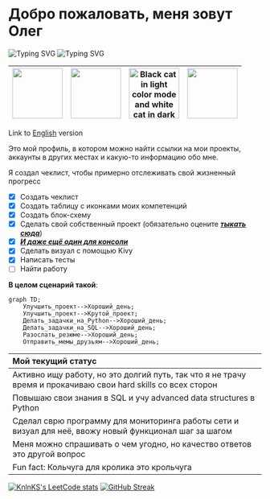 # Добро пожаловать, меня зовут Олег

<picture>
  <source media="(prefers-color-scheme: dark)" srcset=<a href="https://git.io/typing-svg"><img src="https://readme-typing-svg.demolab.com?font=Tektur&size=30&duration=4000&pause=10000&color=111222&background=67C454&center=true&vCenter=true&random=false&width=500&lines=_вот-вот_программист.__doc__" alt="Typing SVG" /></a>
<img src="https://readme-typing-svg.demolab.com?font=Tektur&size=30&duration=4000&pause=10000&color=67C454&background=111222&center=true&vCenter=true&random=false&width=500&lines=_вот-вот_программист.__doc__" alt="Typing SVG" /></a>
</picture>  


|<img src="https://cdn.jsdelivr.net/gh/devicons/devicon/icons/python/python-original-wordmark.svg" width="100" height="100"/> | <img src="https://cdn.jsdelivr.net/gh/devicons/devicon/icons/mysql/mysql-original-wordmark.svg" width="100" height="100" /> | <picture><source media="(prefers-color-scheme: dark)" srcset="https://github.com/Dopelen/Dopelen/assets/141639888/c7a02e7c-7a40-462e-b165-cab4c15821a2" width="100" height="100"><img alt="Black cat in light color mode and white cat in dark color mode." src="https://cdn.jsdelivr.net/gh/devicons/devicon/icons/github/github-original-wordmark.svg" width="100" height="100"></picture> | <img src="https://upload.wikimedia.org/wikipedia/commons/1/1d/PyCharm_Icon.svg" width="100" height="100" /> |
|---|---|---|---|

Link to [English](https://github.com/Dopelen/Dopelen/blob/main/README.md) version

Это мой профиль, в котором можно найти ссылки на мои проекты, аккаунты в других местах и какую-то информацию обо мне.

Я создал чеклист, чтобы примерно отслеживать свой жизненный прогресс
- [x] Создать чеклист
- [x] Создать таблицу c иконками моих компетенций
- [x] Создать блок-схему
- [x] Сделать свой собственный проект (обязательно оцените [***тыкать сюда***](https://github.com/Dopelen/CheckIPer))
- [x] [***И даже ещё один для консоли***](https://github.com/Dopelen/Phone_book)
- [x] Сделать визуал с помощью Kivy
- [x] Написать тесты
- [ ] Найти работу

**В целом сценарий такой**:

```mermaid
graph TD;
    Улучшить_проект-->Хороший_день;
    Улучшить_проект-->Крутой_проект;
    Делать_задачки_на_Python-->Хороший_день;
    Делать_задачки_на_SQL-->Хороший_день;
    Разослать_резюме-->Хороший_день;
    Отправить_мемы_друзьям-->Хороший_день;
```

| Мой текущий статус |
|:----|
|Активно ищу работу, но это долгий путь, так что я не трачу время и прокачиваю свои hard skills со всех сторон|
|Повышаю свои знания в SQL и учу advanced data structures в Python|
|Сделал сврю программу для мониторинга работы сети и визуал для неё, ввожу новый функционал шаг за шагом|
|Меня можно спрашивать о чем угодно, но качество ответов это другой вопрос|
|Fun fact: Кольчуга для кролика это крольчуга|

[![KnlnKS's LeetCode stats](https://leetcode-stats-six.vercel.app/api?username=user5858eX)](https://github.com/madushadhanushka/github-readme)
[![GitHub Streak](https://streak-stats.demolab.com?user=Dopelen&theme=graywhite&border_radius=50&card_width=550&fire=FF8910)](https://git.io/streak-stats)
